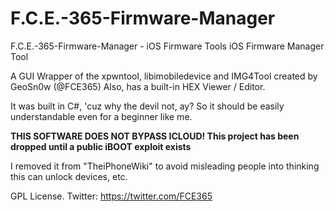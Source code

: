 # F.C.E.-365-Firmware-Manager
F.C.E.-365-Firmware-Manager - iOS Firmware Tools
iOS Firmware Manager Tool

A GUI Wrapper of the xpwntool, libimobiledevice and IMG4Tool created by GeoSn0w (@FCE365)
Also, has a built-in HEX Viewer / Editor.

It was built in C#, 'cuz why the devil not, ay? So it should be easily understandable even for a beginner like me.

<B> THIS SOFTWARE DOES NOT BYPASS ICLOUD! </B>
<B> This project has been dropped until a public iBOOT exploit exists </B>

I removed it from "TheiPhoneWiki" to avoid misleading people into thinking this can unlock devices, etc.

GPL License.
Twitter: https://twitter.com/FCE365

